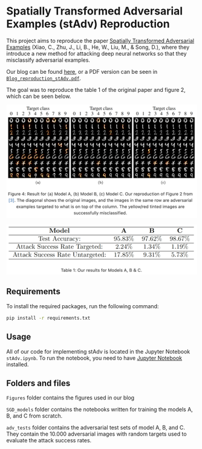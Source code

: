 # Spatially Transformed Adversarial Examples (stAdv) Reproduction

This project aims to reproduce the paper [Spatially Transformed Adversarial Examples](https://arxiv.org/abs/1801.02612) (Xiao, C., Zhu, J., Li, B., He, W., Liu, M., & Song, D.),
where they introduce a new method for attacking deep neural networks so that they misclassify adversarial examples.

Our blog can be found [here](https://hackmd.io/0AgywzjYTU6I0pagAt3a0g), or a PDF version can be seen in [`Blog_reproduction_stAdv.pdf`](Blog_reproduction_stAdv.pdf).

The goal was to reproduce the table 1 of the original paper and figure 2, which can be seen below.

![alt text](image.png)

![alt text](image-1.png)

## Requirements

To install the required packages, run the following command:

```bash
pip install -r requirements.txt
```

## Usage

All of our code for implementing stAdv is located in the Jupyter Notebook `stAdv.ipynb`. To run the notebook, you need to have [Jupyter Notebook](https://jupyter.org/install) installed.

## Folders and files

`Figures` folder contains the figures used in our blog

`SGD_models` folder contains the notebooks written for training the models A, B, and C from scratch.

`adv_tests` folder contains the adversarial test sets of model A, B, and C. They contain the 10.000 adversarial images with random targets used to evaluate the attack success rates.
